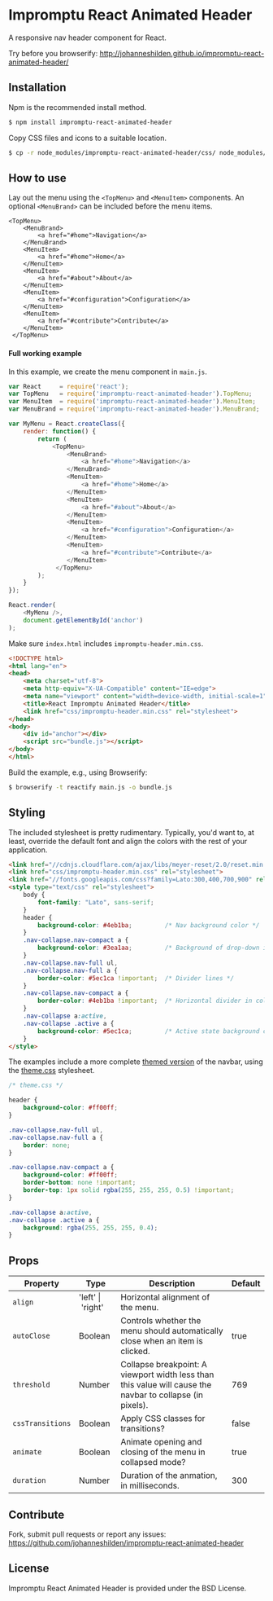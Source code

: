 # Impromptu React Animated Header

A responsive nav header component for React.

Try before you browserify: http://johanneshilden.github.io/impromptu-react-animated-header/

## Installation

Npm is the recommended install method.

```bash
$ npm install impromptu-react-animated-header
```

Copy CSS files and icons to a suitable location. 

```bash
$ cp -r node_modules/impromptu-react-animated-header/css/ node_modules/impromptu-react-animated-header/icons/ .
```

## How to use

Lay out the menu using the `<TopMenu>` and `<MenuItem>` components. An optional `<MenuBrand>` can be included before the menu items.

```
<TopMenu>
    <MenuBrand>
        <a href="#home">Navigation</a>
    </MenuBrand>
    <MenuItem>
        <a href="#home">Home</a>
    </MenuItem>
    <MenuItem>
        <a href="#about">About</a>
    </MenuItem>
    <MenuItem>
        <a href="#configuration">Configuration</a>
    </MenuItem>
    <MenuItem>
        <a href="#contribute">Contribute</a>
    </MenuItem>
 </TopMenu>
```

#### Full working example

In this example, we create the menu component in `main.js`.

```javascript
var React     = require('react');
var TopMenu   = require('impromptu-react-animated-header').TopMenu;
var MenuItem  = require('impromptu-react-animated-header').MenuItem;
var MenuBrand = require('impromptu-react-animated-header').MenuBrand;

var MyMenu = React.createClass({
    render: function() {
        return (
            <TopMenu>
                <MenuBrand>
                    <a href="#home">Navigation</a>
                </MenuBrand>
                <MenuItem>
                    <a href="#home">Home</a>
                </MenuItem>
                <MenuItem>
                    <a href="#about">About</a>
                </MenuItem>
                <MenuItem>
                    <a href="#configuration">Configuration</a>
                </MenuItem>
                <MenuItem>
                    <a href="#contribute">Contribute</a>
                </MenuItem>
             </TopMenu>
        );
    }
});

React.render(
    <MyMenu />,
    document.getElementById('anchor')
);
```

Make sure `index.html` includes `impromptu-header.min.css`.

```html
<!DOCTYPE html>
<html lang="en">
<head>
    <meta charset="utf-8">
    <meta http-equiv="X-UA-Compatible" content="IE=edge">
    <meta name="viewport" content="width=device-width, initial-scale=1">
    <title>React Impromptu Animated Header</title>
    <link href="css/impromptu-header.min.css" rel="stylesheet">
</head>
<body>
    <div id="anchor"></div>
    <script src="bundle.js"></script>
</body>
</html>
```

Build the example, e.g., using Browserify:

```bash
$ browserify -t reactify main.js -o bundle.js 
```

## Styling

The included stylesheet is pretty rudimentary. Typically, you'd want to, at least, override the default font and align the colors with the rest of your application.

```html
<link href="//cdnjs.cloudflare.com/ajax/libs/meyer-reset/2.0/reset.min.css" rel="stylesheet">
<link href="css/impromptu-header.min.css" rel="stylesheet">
<link href="//fonts.googleapis.com/css?family=Lato:300,400,700,900" rel="stylesheet">
<style type="text/css" rel="stylesheet">
    body { 
        font-family: "Lato", sans-serif; 
    }
    header {
        background-color: #4eb1ba;         /* Nav background color */
    }
    .nav-collapse.nav-compact a {
        background-color: #3ea1aa;         /* Background of drop-down in collapsed mode */
    }
    .nav-collapse.nav-full ul, 
    .nav-collapse.nav-full a {
        border-color: #5ec1ca !important;  /* Divider lines */
    }
    .nav-collapse.nav-compact a {
        border-color: #4eb1ba !important;  /* Horizontal divider in collapsed menu */
    }
    .nav-collapse a:active,
    .nav-collapse .active a {
        background-color: #5ec1ca;         /* Active state background color */
    }
</style>
```

The examples include a more complete [themed version](http://johanneshilden.github.io/impromptu-react-animated-header/public/themed.html) of the navbar, using the [theme.css](https://github.com/johanneshilden/impromptu-react-animated-header/blob/master/public/css/theme.css) stylesheet.

```CSS
/* theme.css */

header {
    background-color: #ff00ff;
}

.nav-collapse.nav-full ul, 
.nav-collapse.nav-full a {
    border: none;
}

.nav-collapse.nav-compact a {
    background-color: #ff00ff;
    border-bottom: none !important;
    border-top: 1px solid rgba(255, 255, 255, 0.5) !important;
}

.nav-collapse a:active,
.nav-collapse .active a {
    background: rgba(255, 255, 255, 0.4);
}
```

## Props

| Property         | Type                     | Description   | Default      | 
| ---------------- | ------------------------ | ------------- | ------------ |
| `align`          | 'left'&nbsp;&vert;&nbsp;'right'         | Horizontal alignment of the menu. |
| `autoClose`      | Boolean                  | Controls whether the menu should automatically close when an item is clicked.      | true      |
| `threshold`      |  Number                  | Collapse breakpoint: A viewport width less than this value will cause the navbar to collapse (in pixels). | 769    |
| `cssTransitions` |  Boolean                 | Apply CSS classes for transitions? | false  |
| `animate`        |  Boolean                 | Animate opening and closing of the menu in collapsed mode? | true   |
| `duration`       |  Number                  | Duration of the anmation, in milliseconds. | 300    |

## Contribute

Fork, submit pull requests or report any issues: https://github.com/johanneshilden/impromptu-react-animated-header

## License

Impromptu React Animated Header is provided under the BSD License.
